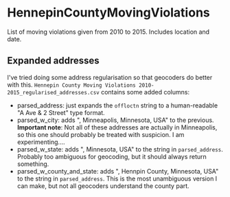 # HennepinCountyMovingViolations
List of moving violations given from 2010 to 2015. Includes location and date.

## Expanded addresses

I've tried doing some address regularisation so that geocoders do better with this.  `Hennepin County Moving Violations 2010-2015_regularised_addresses.csv` contains some added columns:

* parsed_address: just expands the `offloctn` string to a human-readable "A Ave & 2 Street" type format. 
* parsed_w_city: adds ", Minneapolis, Minnesota, USA" to the previous.  **Important note**: Not all of these addresses are actually in Minneapolis, so this one should probably be treated with suspicion.  I am experimenting....
* parsed_w_state: adds ", Minnesota, USA" to the string in `parsed_address`.  Probably too ambiguous for geocoding, but it should always return something.
* parsed_w_county_and_state: adds ", Hennpin County, Minnesota, USA" to the string in `parsed_address`.  This is the most unambiguous version I can make, but not all geocoders understand the county part.
